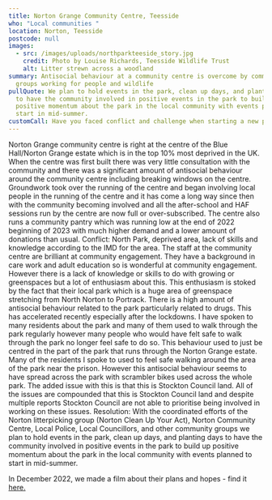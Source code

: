 ```yaml
---
title: Norton Grange Community Centre, Teesside
who: "Local communities "
location: Norton, Teesside
postcode: null
images:
  - src: /images/uploads/northparkteeside_story.jpg
    credit: Photo by Louise Richards, Teesside Wildlife Trust
    alt: Litter strewn across a woodland
summary: Antisocial behaviour at a community centre is overcome by community
  groups working for people and wildlife
pullQuote: We plan to hold events in the park, clean up days, and planting days
  to have the community involved in positive events in the park to build up
  positive momentum about the park in the local community with events planned to
  start in mid-summer.
customCall: Have you faced conflict and challenge when starting a new project?
---
```

Norton Grange community centre is right at the centre of the Blue Hall/Norton Grange estate which is in the top 10% most deprived in the UK. When the centre was first built there was very little consultation with the community and there was a significant amount of antisocial behaviour around the community centre including breaking windows on the centre. 
Groundwork took over the running of the centre and began involving local people in the running of the centre and it has come a long way since then with the community becoming involved and all the after-school and HAF sessions run by the centre are now full or over-subscribed. The centre also runs a community pantry which was running low at the end of 2022 beginning of 2023 with much higher demand and a lower amount of donations than usual.
Conflict:
North Park, deprived area, lack of skills and knowledge according to the IMD for the area. The staff at the community centre are brilliant at community engagement. They have a background in care work and adult education so is wonderful at community engagement. However there is a lack of knowledge or skills to do with growing or greenspaces but a lot of enthusiasm about this. 
This enthusiasm is stoked by the fact that their local park which is a huge area of greenspace stretching from North Norton to Portrack. There is a high amount of antisocial behaviour related to the park particularly related to drugs. This has accelerated recently especially after the lockdowns. I have spoken to many residents about the park and many of them used to walk through the park regularly however many people who would have felt safe to walk through the park no longer feel safe to do so. 
This behaviour used to just be centred in the part of the park that runs through the Norton Grange estate. Many of the residents I spoke to used to feel safe walking around the area of the park near the prison. However this antisocial behaviour seems to have spread across the park with scrambler bikes used across the whole park. The added issue with this is that this is Stockton Council land. All of the issues are compounded that this is Stockton Council land and despite multiple reports Stockton Council are not able to prioritise being involved in working on these issues. 
Resolution:
With the coordinated efforts of the Norton litterpicking group (Norton Clean Up Your Act), Norton Community Centre, Local Police, Local Councillors, and other community groups we plan to hold events in the park, clean up days, and planting days to have the community involved in positive events in the park to build up positive momentum about the park in the local community with events planned to start in mid-summer. 

I﻿n December 2022, we made a film about their plans and hopes - find it [here.](https://youtu.be/RwFBLlmjLeI)